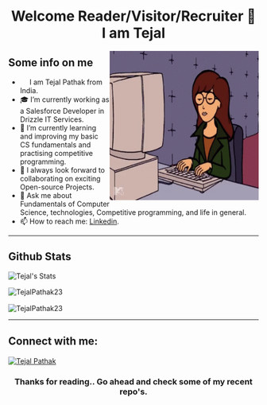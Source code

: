 <!-- ### Hi there 👋 -->

<!--
**TejalPathak23/TejalPathak23** is a ✨ _special_ ✨ repository because its `README.md` (this file) appears on your GitHub profile.

Here are some ideas to get you started:

- 🔭 I’m currently working on ...
- 🌱 I’m currently learning ...
- 👯 I’m looking to collaborate on ...
- 🤔 I’m looking for help with ...
- 💬 Ask me about ...
- 📫 How to reach me: ...
- 😄 Pronouns: ...
- ⚡ Fun fact: ...
-->

<h1 align="center"> Welcome Reader/Visitor/Recruiter 👋 I am Tejal</h1>

<img align="right" alt="GIF" src="https://github.com/TejalPathak23/TejalPathak23/blob/main/coding.gif" width="300" height="300"/>

## Some info on me<br>
- <img src ="https://s3.amazonaws.com/pix.iemoji.com/images/emoji/apple/ios-12/256/boy-light-skin-tone.png" height="15px" width="15px">  I am Tejal Pathak from India.
- 🎓 I’m currently working as a Salesforce Developer in Drizzle IT Services.
- 🌱 I’m currently learning and improving my basic CS fundamentals and practising competitive programming.
- 👯 I always look forward to collaborating on exciting Open-source Projects.
- 💬 Ask me about Fundamentals of Computer Science, technologies, Competitive programming, and life in general.
- 📫 How to reach me: [Linkedin](https://www.linkedin.com/in/tejal-pathak-666b4a324/).

***************
## Github Stats
<p align="left">
  <img src="https://github-readme-stats.vercel.app/api?username=TejalPathak23&count_private=true&hide=stars&show_icons=true&theme=cobalt&include_all_commits=true" alt="Tejal's Stats" /> 
</p>
<p align="left">
  <img align="center" src="https://github-readme-streak-stats.herokuapp.com/?user=TejalPathak23&theme=cobalt" alt="TejalPathak23" />
</p>
<p align="left">
  <img align="center" src="https://github-readme-stats.vercel.app/api/top-langs/?username=TejalPathak23&layout=compact&show_icons=true&theme=cobalt" alt="TejalPathak23" />
</p>

***************
## Connect with me:
<p align="left">
  <a href="https://www.linkedin.com/in/tejal-pathak-666b4a324/" target="_blank">
    <img align="center" src="https://raw.githubusercontent.com/rahuldkjain/github-profile-readme-generator/master/src/images/icons/Social/linked-in-alt.svg" alt="Tejal Pathak" height="30" width="40" />
  </a>
</p>

<h3 align="center"> Thanks for reading.. Go ahead and check some of my recent repo's.</h3>
